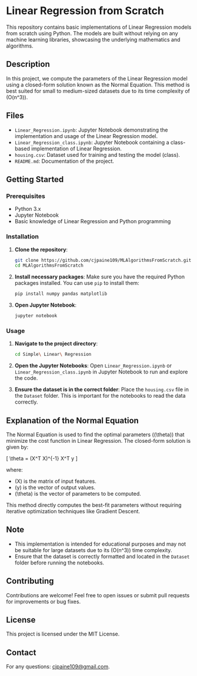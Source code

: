 # Linear Regression from Scratch

This repository contains basic implementations of Linear Regression models from scratch using Python. The models are built without relying on any machine learning libraries, showcasing the underlying mathematics and algorithms.

## Description

In this project, we compute the parameters of the Linear Regression model using a closed-form solution known as the Normal Equation. This method is best suited for small to medium-sized datasets due to its time complexity of \(O(n^3)\).

## Files

- `Linear_Regression.ipynb`: Jupyter Notebook demonstrating the implementation and usage of the Linear Regression model.
- `Linear_Regression_class.ipynb`: Jupyter Notebook containing a class-based implementation of Linear Regression.
- `housing.csv`: Dataset used for training and testing the model (class).
- `README.md`: Documentation of the project.

## Getting Started

### Prerequisites

- Python 3.x
- Jupyter Notebook
- Basic knowledge of Linear Regression and Python programming

### Installation

1. **Clone the repository**:
    ```bash
    git clone https://github.com/cjpaine109/MLAlgorithmsFromScratch.git
    cd MLAlgorithmsFromScratch
    ```

2. **Install necessary packages**:
    Make sure you have the required Python packages installed. You can use `pip` to install them:
    ```bash
    pip install numpy pandas matplotlib
    ```

3. **Open Jupyter Notebook**:
    ```bash
    jupyter notebook
    ```

### Usage

1. **Navigate to the project directory**:
    ```bash
    cd Simple\ Linear\ Regression
    ```

2. **Open the Jupyter Notebooks**:
    Open `Linear_Regression.ipynb` or `Linear_Regression_class.ipynb` in Jupyter Notebook to run and explore the code.

3. **Ensure the dataset is in the correct folder**:
    Place the `housing.csv` file in the `Dataset` folder. This is important for the notebooks to read the data correctly.

## Explanation of the Normal Equation

The Normal Equation is used to find the optimal parameters (\(\theta\)) that minimize the cost function in Linear Regression. The closed-form solution is given by:

\[
\theta = (X^T X)^{-1} X^T y
\]

where:
- \(X\) is the matrix of input features.
- \(y\) is the vector of output values.
- \(\theta\) is the vector of parameters to be computed.

This method directly computes the best-fit parameters without requiring iterative optimization techniques like Gradient Descent.

## Note

- This implementation is intended for educational purposes and may not be suitable for large datasets due to its \(O(n^3)\) time complexity.
- Ensure that the dataset is correctly formatted and located in the `Dataset` folder before running the notebooks.

## Contributing

Contributions are welcome! Feel free to open issues or submit pull requests for improvements or bug fixes.

## License

This project is licensed under the MIT License.

## Contact

For any questions: cjpaine109@gmail.com.
